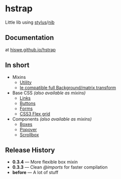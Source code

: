 # hstrap

Little lib using [stylus](http://learnboost.github.io/stylus/)/[nib](http://visionmedia.github.io/nib/)   

## Documentation

at [hiswe.github.io/hstrap](http://hiswe.github.io/hstrap/)

## In short

- Mixins
  - [Utility](http://hiswe.github.io/hstrap/dist/mixins.html#general)
  - [Ie compatible full Background/matrix transform ](http://hiswe.github.io/hstrap/dist/mixins.html#ie)
- Base CSS *(also available as mixins)*
  - [Links](http://hiswe.github.io/hstrap/dist/base-css.html#links)
  - [Buttons](http://hiswe.github.io/hstrap/dist/base-css.html#buttons)
  - [Forms](http://hiswe.github.io/hstrap/dist/base-css.html#forms)
  - [CSS3 Flex grid](http://hiswe.github.io/hstrap/dist/base-css.html#layout)
- Components *(also available as mixins)*
  - [Boxes](http://hiswe.github.io/hstrap/dist/components.html#box)
  - [Popover](http://hiswe.github.io/hstrap/dist/components.html#popover)
  - [Scrollbox](http://hiswe.github.io/hstrap/dist/components.html#scrollbox)
  
 
## Release History
	
- **0.3.4** — More flexible box mixin
- **0.3.3** — Clean *@imports* for faster compilation
- **before** — A lot of stuff